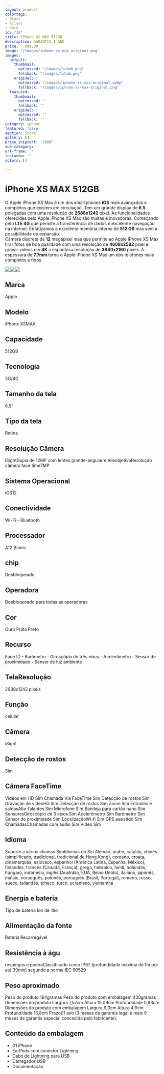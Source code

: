 ```yaml
---
layout: product
colortags:
- Black
- Silver
- Gold
id: "18"
title: iPhone XS MAX 512GB
description: GARANTIA 1 ANO
price: 7.899,00
image: "/images/iphone-xs-max-original.png"
images:
  default:
    thumbnail:
      optimized: "/images/tuhmb.png"
      fallback: "/images/tuhmb.png"
    original:
      optimized: "/images/iphone-xs-max-original.webp"
      fallback: "/images/iphone-xs-max-original.png"
  featured:
    thumbnail:
      optimized: ''
      fallback: ''
    original:
      optimized: ''
      fallback: ''
category: iphone
featured: false
section: Store
gallery: []
price_snipcart: "7899"
sub-category: ''
url-frame: ''
testando: ''
colors: []

---
```

# iPhone XS MAX 512GB

O Apple iPhone XS Max é um dos smartphones **iOS** mais avançados e completos que existem em circulação. Tem um grande display de **6.5** polegadas com uma resolução de **2688x1242** pixel. As funcionalidades oferecidas pelo Apple iPhone XS Max são muitas e inovadoras. Começando pelo **LTE 4G** que permite a transferência de dados e excelente navegação na internet. Enfatizamos a excelente memória interna de **512 GB** mas sem a possibilidade de expansão.  
Câmera discreta de **12** megapixel mas que permite ao Apple iPhone XS Max tirar fotos de boa qualidade com uma resolução de **4608x2592** pixel e gravar vídeos em **4K** a espantosa resolução de **3840x2160** pixels. A espessura de **7.7mm** torna o Apple iPhone XS Max um dos telefones mais completos e finos.

![](/images/5-min.jpg)![](/images/2-min.jpg)![](/images/1-min.jpg)

## Marca 

Apple

## Modelo 

iPhone XSMAX

## Capacidade

512GB

## Tecnologia

3G/4G

## Tamanho da tela

6,5"

## Tipo da tela

Retina

## Resolução Câmera

iSightDupla de 12MP com lentes grande-angular e teleobjetivaResolução câmera face time7MP

## Sistema Operacional

iOS12

## Conectividade

Wi-Fi - Bluetooth

## Processador

A12 Bionic

## chip

Desbloqueado

## Operadora

Desbloqueado para todas as operadoras

## Cor

Ouro Prata Preto

## Recurso

Face ID - Barômetro - Giroscópio de três eixos - Acelerômetro - Sensor de proximidade - Sensor de luz ambiente

## TelaResolução

2688x1242 pixels

## Função

celular

## Câmera

iSight

## Detecção de rostos

Sim

## Câmera FaceTime

Vídeos em HD 	Sim Chamada Via FaceTime 	Sim Detecção de rostos 	Sim Gravação de vídeoHD 	Sim Detecção de rostos 	Sim Zoom 	Sim Entradas e saídasAlto-falantes 	Sim Microfone 	Sim Bandeja para cartão nano 	Sim SensoresGiroscópio de 3 eixos 	Sim Acelerômetro 	Sim Barômetro 	Sim Sensor de proximidade 	Sim LocalizaçãoWi-fi 	Sim GPS assistido 	Sim ChamadasChamadas com áudio 	Sim Video 	Sim

## Idioma

Suporte a vários idiomas 	SimIdiomas do Siri 	Alemão, árabe, catalão, chinês (simplificado, tradicional, tradicional de Hong Kong), coreano, croata, dinamarquês, eslovaco, espanhol (América Latina, Espanha, México), finlandês, francês (Canadá, França), grego, hebraico, hindi, holandês, húngaro, indonésio, inglês (Austrália, EUA, Reino Unido), italiano, japonês, malaio, norueguês, polonês, português (Brasil, Portugal), romeno, russo, sueco, tailandês, tcheco, turco, ucraniano, vietnamita

## Energia e bateria

Tipo de bateria 	Íon de lítio

## Alimentação da fonte

Bateria Recarregável

## Resistência à águ

respingos e poeiraClassificado como IP67 (profundidade máxima de 1m por até 30min) segundo a norma IEC 60529

## Peso aproximado

Peso do produto 	194gramas Peso do produto com embalagem 	430gramas Dimensões do produto Largura 	7,57cm Altura 	15,09cm Profundidade 	0,83cm Dimensões do produto com embalagem Largura 	9,3cm Altura 	4,9cm Profundidade 	16,8cm Prazo01 ano (3 meses de garantia legal e mais 9 meses de garantia especial concedida pelo fabricante).

## Conteúdo da embalagem

* 01 iPhone
* EarPods com conector Lightning
* Cabo de Lightning para USB
* Carregador USB
* Documentação